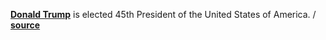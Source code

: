 **[Donald Trump](https://en.wikipedia.org/wiki/Donald_Trump
"Wiki Donald Trump")** is elected 45th President of the United States of
America.
/ **[source](https://www.whitehouse.gov/administration/president-trump)**
